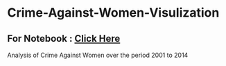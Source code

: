 # Crime-Against-Women-Visulization


## For Notebook : [Click Here](https://nbviewer.jupyter.org/github/AnuragMishra2311/Crime-Against-Women-Analysis/blob/master/Analysis.ipynb)
Analysis of Crime Against Women over the period  2001 to 2014 
